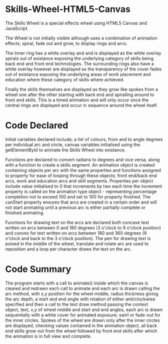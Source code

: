 Skills-Wheel-HTML5-Canvas
=========================

The Skills Wheel is a special effects wheel using HTML5 Canvas and JavaScript.

The Wheel is not initially visible although uses a combination of animation effects; spiral, fade out and grow, 
to display rings and arcs.

The Inner ring has a white overlay and and is displayed as the white overlay spirals out of existance 
exposing the underlying category of skills being back end and front end technologies. The surrounding
rings also have a white overlay however are displayed as the transparency of the cover fades out of 
existance exposing the underlying areas of work placement and education where these category of skills where achieved.

Finally the skills themselves are displayed as they grow like spokes from a wheel one after the other starting
with back end and spiralling around to front end skills. This is a timed animation and will only occur once the central
rings are displayed and occur in sequence around the wheel itself.

Code Declared
=============

Initial variables declared include; a list of colours, from and to angle degrees per individual arc and circle,
canvas variables initialised using the getElementById to animate the Skills Wheel into existance.

Functions are declared to convert radians to degrees and vice versa, along with a function to create a skills segment. 
An animation object is created containing objects per arc with the same properties and functions assigned to property
for ease of looping through these objects; front end/back end arcs, work and education arcs and skill segments. Properties
per object include value initialised to 0 that increments by two each time the increment property is called on
the animation type object - representing percentage completion not to exceed 100 and set to 100 for property finished.
The canStart property ensures that arcs are created in a certain order and will not start animating until a previous arc
is either partially complete or finished animating.

Functions for drawing text on the arcs are declared both concave text written on arcs between 0 and 180 degrees 
(3 o'clock to 9 o'clock position) and convex for text written on arcs between 180 and 360 degrees (9 o'clock and
back to the 3 o'clock position). The pen for drawing text is poised in the middle of the wheel, translate and rotate
arc are used to reposition and a loop per character draws the text on the arc.

Code Summary
============

The program starts with a call to animate() inside which the canvas is cleared and redrawn each call to animate and
each arc is drawn calling the arc method, with x,y position for the wheel middle, radius thickness giving the arc depth,
a start and end angle with rotation of either anti/clockwise specified and then a call to the text draw method 
passing the context object, text, x,y of wheel middle and start and end angles, each arc is drawn sequentially with 
a white cover for animated exposure; swirl or fade-out for the inner circles. Spokes of the wheel are drawn
only after the inner circles are displayed, checking values contained in the animation object, all back end skills
grow out from the wheel followed by front end skills after which the animation is in full view and complete.


